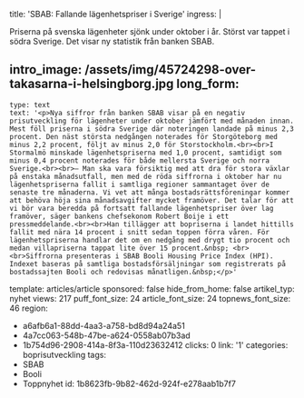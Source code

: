 title: 'SBAB: Fallande lägenhetspriser i Sverige'
ingress: |
  <p>Priserna på svenska lägenheter sjönk under oktober i år. Störst var tappet i södra Sverige. Det visar ny statistik från banken SBAB.
  </p>
  
intro_image: /assets/img/45724298-over-takasarna-i-helsingborg.jpg
long_form:
  -
    type: text
    text: '<p>Nya siffror från banken SBAB visar på en negativ prisutveckling för lägenheter under oktober jämfört med månaden innan. Mest föll priserna i södra Sverige där noteringen landade på minus 2,3 procent. Den näst största nedgången noterades för Storgöteborg med minus 2,2 procent, följt av minus 2,0 för Storstockholm.<br><br>I Stormalmö minskade lägenhetspriserna med 1,0 procent, samtidigt som minus 0,4 procent noterades för både mellersta Sverige och norra Sverige.<br><br>– Man ska vara försiktig med att dra för stora växlar på enstaka månadsutfall, men med de röda siffrorna i oktober har nu lägenhetspriserna fallit i samtliga regioner sammantaget över de senaste tre månaderna. Vi vet att många bostadsrättsföreningar kommer att behöva höja sina månadsavgifter mycket framöver. Det talar för att vi bör vara beredda på fortsatt fallande lägenhetspriser över lag framöver, säger bankens chefsekonom Robert Boije i ett pressmeddelande.<br><br>Han tillägger att bopriserna i landet hittills fallit med nära 14 procent i snitt sedan toppen förra våren. För lägenhetspriserna handlar det om en nedgång med drygt tio procent och medan villapriserna tappat lite över 15 procent.&nbsp; <br><br>Siffrorna presenteras i SBAB Booli Housing Price Index (HPI). Indexet baseras på samtliga bostadsförsäljningar som registrerats på bostadssajten Booli och redovisas månatligen.&nbsp;</p>'
template: articles/article
sponsored: false
hide_from_home: false
artikel_typ: nyhet
views: 217
puff_font_size: 24
article_font_size: 24
topnews_font_size: 46
region:
  - a6afb6a1-88dd-4aa3-a758-bd8d94a24a51
  - 4a7cc063-548b-47be-a624-0558ab07b3ad
  - 1b754d96-2908-414a-8f3a-110d23632412
clicks: 0
link: '1'
categories: boprisutveckling
tags:
  - SBAB
  - Booli
  - Toppnyhet
id: 1b8623fb-9b82-462d-924f-e278aab1b7f7
